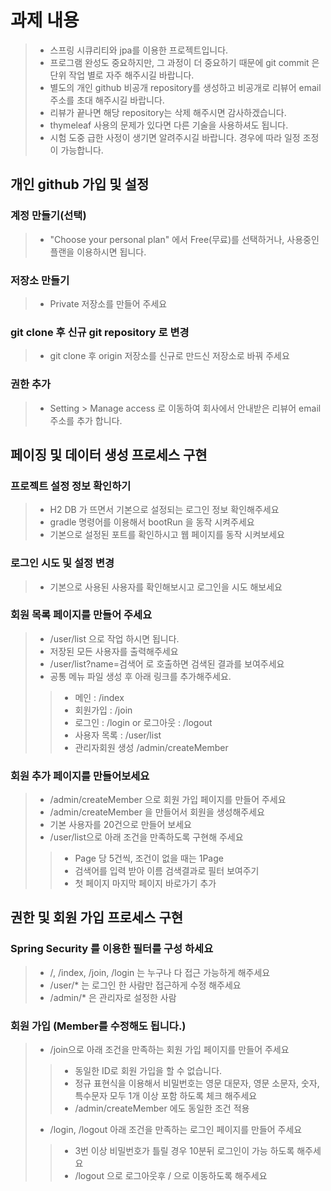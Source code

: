 # 과제 내용

>- 스프링 시큐리티와 jpa를 이용한 프로젝트입니다.
>- 프로그램 완성도 중요하지만, 그 과정이 더 중요하기 때문에 git commit 은 단위 작업 별로 자주 해주시길 바랍니다. 
>- 별도의 개인 github 비공개 repository를 생성하고 비공개로 리뷰어 email 주소를 초대 해주시길 바랍니다. 
>- 리뷰가 끝나면 해당 repository는 삭제 해주시면 감사하겠습니다.  
>- thymeleaf 사용의 문제가 있다면 다른 기술을 사용하셔도 됩니다. 
>- 시험 도중 급한 사정이 생기면 알려주시길 바랍니다. 경우에 따라 일정 조정이 가능합니다. 

## 개인 github 가입 및 설정
### 계정 만들기(선택)
>- "Choose your personal plan" 에서 Free(무료)를 선택하거나, 사용중인 플랜을 이용하시면 됩니다. 

### 저장소 만들기
>- Private 저장소를 만들어 주세요 

### git clone 후 신규 git repository 로 변경
>- git clone 후 origin 저장소를 신규로 만드신 저장소로 바꿔 주세요 

### 권한 추가 
>- Setting > Manage access 로 이동하여 회사에서 안내받은 리뷰어 email 주소를 추가 합니다.

## 페이징 및 데이터 생성 프로세스 구현

### 프로젝트 설정 정보 확인하기 
>- H2 DB 가 뜨면서 기본으로 설정되는 로그인 정보 확인해주세요
>- gradle 명령어를 이용해서 bootRun 을 동작 시켜주세요 
>- 기본으로 설정된 포트를 확인하시고 웹 페이지를 동작 시켜보세요  

### 로그인 시도 및 설정 변경 
>- 기본으로 사용된 사용자를 확인해보시고 로그인을 시도 해보세요

### 회원 목록 페이지를 만들어 주세요
>- /user/list 으로 작업 하시면 됩니다.
>- 저장된 모든 사용자를 출력해주세요 
>- /user/list?name=검색어  로 호출하면 검색된 결과를 보여주세요 
>- 공통 메뉴 파일 생성 후 아래 링크를 추가해주세요.
>>- 메인 : /index 
>>- 회원가입 : /join 
>>- 로그인 : /login or 로그아웃 : /logout
>>- 사용자 목록 : /user/list 
>>- 관리자회원 생성 /admin/createMember

### 회원 추가 페이지를 만들어보세요
>- /admin/createMember 으로 회원 가입 페이지를 만들어 주세요
>- /admin/createMember 을 만들어서 회원을 생성해주세요 
>- 기본 사용자를 20건으로 만들어 보세요
>- /user/list으로 아래 조건을 만족하도록 구현해 주세요 
>>- Page 당 5건씩, 조건이 없을 때는 1Page
>>- 검색어를 입력 받아 이름 검색결과로 필터 보여주기
>>- 첫 페이지 마지막 페이지 바로가기 추가

## 권한 및 회원 가입 프로세스 구현

### Spring Security 를 이용한 필터를 구성 하세요 
>- /, /index, /join, /login 는 누구나 다 접근 가능하게 해주세요 
>- /user/* 는 로그인 한 사람만 접근하게 수정 해주세요 
>- /admin/* 은 관리자로 설정한 사람 

### 회원 가입 (Member를 수정해도 됩니다.)
>- /join으로 아래 조건을 만족하는 회원 가입 페이지를 만들어 주세요
>>- 동일한 ID로 회원 가입을 할 수 없습니다. 
>>- 정규 표현식을 이용해서 비밀번호는 영문 대문자, 영문 소문자, 숫자, 특수문자 모두 1개 이상 포함 하도록 체크 해주세요 
>>- /admin/createMember 에도 동일한 조건 적용 
>- /login, /logout 아래 조건을 만족하는 로그인 페이지를 만들어 주세요 
>>- 3번 이상 비밀번호가 틀릴 경우 10분뒤 로그인이 가능 하도록 해주세요
>>- /logout 으로 로그아웃후 / 으로 이동하도록 해주세요 
